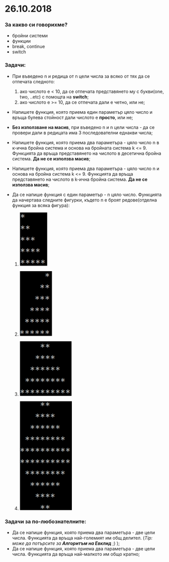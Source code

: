 # 26.10.2018

### За какво си говорихме?
* бройни системи
* функции
* break, continue
* switch

### Задачи:
* При въведено n и редица от n цели числа за всяко от тях да се отпечата следното:
    1. ако числото е < 10, да се отпечата представянето му с букви(one, two, ..etc) с помощта на **switch**;
    2. ако числото е >= 10, да се отпечата дали е четно, или не; 
* Напишете функция, която приема един параметър цяло число и връща булева стойност дали числото е **просто**, или не;
* **Без използване на масив**, при въведено n и n цели числа - да се провери дали в редицата има 3 последователни еднакви числа;
* Напишете функция, която приема два параметъра - цяло число n в к-ична бройна система и основа на бройната система k <= 9. Функцията да връща представянето на числото в десетична бройна система. **Да не се използва масив**;
* Напишете функция, която приема два параметъра - цяло число n и основа на бройна система k <= 9. Функцията да връща представянето на числото в k-ична бройна система. **Да не се използва масив**;
* Да се напише функция с един параметър - n цяло число. Функцията да начертава следните фигурки, където n е броят редове(отделна функция за всяка фигура):

    1. ![Stairs](images/Steps.png)
    
    2. ![ReverseStairs](images/ReverseSteps.png)
    
    3. ![Tree](images/Tree.png) 

    4. ![Diamond](images/Diamond.png)

### Задачи за по-любознателните:
* Да се напише функция, която приема два параметъра - две цели числа. Функцията да връща най-големият им общ делител. (*Tip: може да потърсите за **Алгоритъм на Евклид*** ;) );
* Да се напише функция, която приема два параметъра - две цели числа. Функцията да връща най-малкото им общо кратно;
